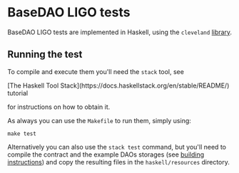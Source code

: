 # BaseDAO LIGO tests

BaseDAO LIGO tests are implemented in Haskell, using the `cleveland` [library](https://gitlab.com/morley-framework/morley/-/tree/master/code/cleveland).

## Running the test

To compile and execute them you'll need the `stack` tool, see
<!-- xrefcheck: ignore link -->[The Haskell Tool Stack](https://docs.haskellstack.org/en/stable/README/) tutorial
for instructions on how to obtain it.

As always you can use the `Makefile` to run them, simply using:
```
make test
```

Alternatively you can also use the `stack test` command, but you'll need to
compile the contract and the example DAOs storages
(see [building instructions](../../docs/building.md)) and copy the resulting
files in the `haskell/resources` directory.

